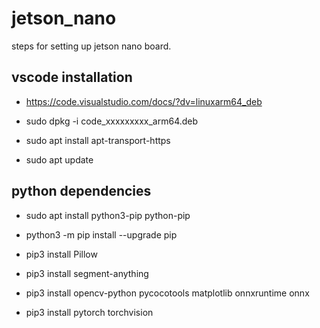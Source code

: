 # jetson_nano
steps for setting up jetson nano board.



## vscode installation

- https://code.visualstudio.com/docs/?dv=linuxarm64_deb

- sudo dpkg -i code_xxxxxxxxx_arm64.deb 

- sudo apt install apt-transport-https

- sudo apt update

## python dependencies

- sudo apt install python3-pip python-pip

- python3 -m pip install --upgrade pip

- pip3 install Pillow

- pip3 install segment-anything

- pip3 install opencv-python pycocotools matplotlib onnxruntime onnx
  
- pip3 install pytorch torchvision

